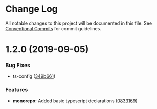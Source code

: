 # Change Log

All notable changes to this project will be documented in this file.
See [Conventional Commits](https://conventionalcommits.org) for commit guidelines.

# 1.2.0 (2019-09-05)

### Bug Fixes

- ts-config ([349b661](https://github.com/CactusTechnologies/cactus-utils/commit/349b661))

### Features

- **monorepo:** Added basic typescript declarations ([0833169](https://github.com/CactusTechnologies/cactus-utils/commit/0833169))
